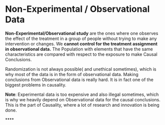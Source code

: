 # Non-Experimental / Observational Data

**Non-Experimental/Observational study** are the ones where one observes the effect of the treatment in a group of people without trying to make any intervention or changes. We **cannot control for the treatment assignment in observational data.** The Population with elements that have the same characteristics are compared with respect to the exposure to make Causal Conclusions.

Randomization is not always possible\( and unethical sometimes\), which is why most of the data is in the form of observational data. Making conclusions from Observational data is really hard. It is in fact one of the biggest problems in causality.

**Note**: Experimental data is too expensive and also illegal sometimes, which is why we heavily depend on Observational data for the causal conclusions. This is the part of Causality, where a lot of research and innovation is being done.

\*\*\*\*

